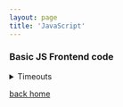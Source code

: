 ```yaml
---
layout: page
title: 'JavaScript'
---
```


### Basic JS Frontend code

<!-- [START] DECLARE CLASS -->
<details>
<summary>Timeouts</summary>

```typescript
```

</details>
<!-- [END] DECLARE CLASS -->

[back home](/)

